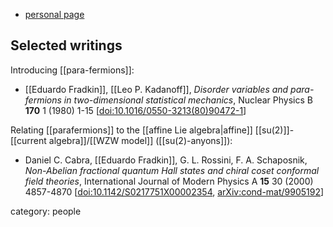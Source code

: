 
* [personal page](http://eduardo.physics.illinois.edu/homepage/)

## Selected writings

Introducing [[para-fermions]]:

* [[Eduardo Fradkin]], [[Leo P. Kadanoff]], *Disorder variables and para-fermions in two-dimensional statistical mechanics*, Nuclear Physics B **170** 1 (1980) 1-15 $[$<a href="https://doi.org/10.1016/0550-3213(80)90472-1">doi:10.1016/0550-3213(80)90472-1</a>$]$

Relating [[parafermions]] to the [[affine Lie algebra|affine]] [[su(2)]]-[[current algebra]]/[[WZW model]] ([[su(2)-anyons]]):

* Daniel C. Cabra, [[Eduardo Fradkin]], G. L. Rossini, F. A. Schaposnik, *Non-Abelian fractional quantum Hall states and chiral coset conformal field theories*, International Journal of Modern Physics A **15** 30 (2000) 4857-4870 $[$[doi:10.1142/S0217751X00002354](https://doi.org/10.1142/S0217751X00002354), [arXiv:cond-mat/9905192](https://arxiv.org/abs/cond-mat/9905192)$]$


category: people
